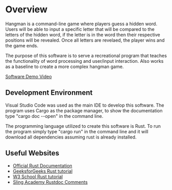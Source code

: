 # Overview

Hangman is a command-line game where players guess a hidden word. Users will be able to input a specific letter that will be compared to the letters of the hidden word, if the letter is in the word then their respective positions will be revealed. Once all letters are revelaed, the player wins and the game ends.

The purpose of this software is to serve a recreational program that teaches the functionality of word processing and user/input interaction. Also works as a baseline to create a more complex hangman game.

[Software Demo Video](#)

## Development Environment

Visual Studio Code was used as the main IDE to develop this software. The program uses Cargo as the package manager, to show the documentation type "cargo doc --open" in the command line.

The programming language utilized to create this software is Rust. To run the program simply type "cargo run" in the command line and it will download all dependencies assuming rust is already installed.

## Useful Websites

- [Official Rust Documentation](https://doc.rust-lang.org/stable/)
- [GeeksforGeeks Rust tutorial](https://www.geeksforgeeks.org/rust/introduction-to-rust-programming-language/)
- [W3 School Rust tutorial](https://www.w3schools.com/rust/)
- [Sling Academy Rustdoc Comments](https://www.slingacademy.com/article/documenting-modules-and-crates-with-rustdoc-comments/)
